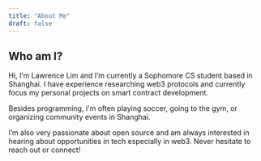 ```yaml
---
title: "About Me"
draft: false
---
```

## Who am I?

Hi, I’m Lawrence Lim and I’m currently a Sophomore CS student based in Shanghai. I have experience researching web3 protocols and currently focus my personal projects on smart contract development.

Besides programming, i'm often playing soccer, going to the gym, or organizing community events in Shanghai.

I’m also very passionate about open source and am always interested in hearing about opportunities in tech especially in web3. Never hesitate to reach out or connect!

